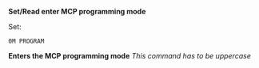 __Set/Read enter MCP programming mode__

Set:

	0M PROGRAM

__Enters the MCP programming mode__
*This command has to be uppercase*
